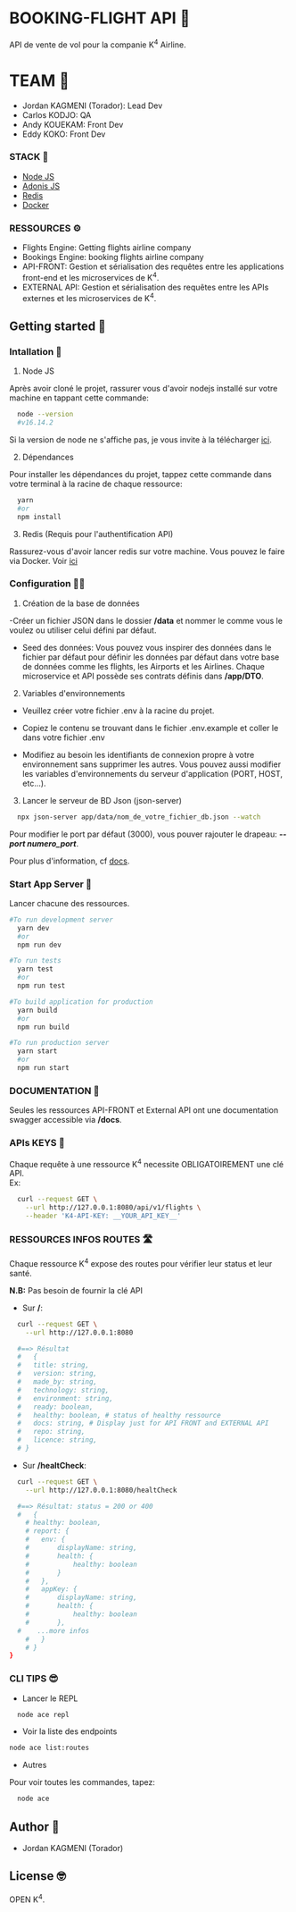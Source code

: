 # BOOKING-FLIGHT API 🎫

API de vente de vol pour la companie K<sup>4</sup> Airline.

# TEAM 🫡

- Jordan KAGMENI (Torador): Lead Dev
- Carlos KODJO: QA
- Andy KOUEKAM: Front Dev
- Eddy KOKO: Front Dev

### STACK 📝

- [Node JS](https://nodejs.org)
- [Adonis JS](https://adonisjs.com)
- [Redis](https://redis.io)
- [Docker](https://www.docker.com)

### RESSOURCES ⚙️

- Flights Engine: Getting flights airline company
- Bookings Engine: booking flights airline company
- API-FRONT: Gestion et sérialisation des requêtes entre les applications front-end et les microservices de K<sup>4</sup>.
- EXTERNAL API: Gestion et sérialisation des requêtes entre les APIs externes et les microservices de K<sup>4</sup>.
## Getting started 🚦

### Intallation 🦅

1.  Node JS

Après avoir cloné le projet, rassurer vous d'avoir nodejs installé sur votre machine en tappant cette commande:

```bash
  node --version
  #v16.14.2
```

Si la version de node ne s'affiche pas, je vous invite à la télécharger [ici](https://nodejs.org/en/).

2.  Dépendances

Pour installer les dépendances du projet, tappez cette commande dans votre terminal à la racine de chaque ressource:

```bash
  yarn
  #or
  npm install
```

3.  Redis (Requis pour l'authentification API)

Rassurez-vous d'avoir lancer redis sur votre machine. Vous pouvez le faire via Docker. Voir [ici](https://hub.docker.com/_/redis/)

### Configuration 👨‍💻

1.  Création de la base de données

-Créer un fichier JSON dans le dossier **/data** et nommer le comme vous le voulez ou utiliser celui défini par défaut.

- Seed des données: Vous pouvez vous inspirer des données dans le fichier par défaut pour définir les données par défaut dans votre base de données comme les flights, les Airports et les Airlines. Chaque microservice et API possède ses contrats définis dans **/app/DTO**.

2.  Variables d'environnements

- Veuillez créer votre fichier .env à la racine du projet.

- Copiez le contenu se trouvant dans le fichier .env.example et coller le dans votre fichier .env

- Modifiez au besoin les identifiants de connexion propre à votre environnement sans supprimer les autres. Vous pouvez aussi modifier les variables d'environnements du serveur d'application (PORT, HOST, etc...).

3. Lancer le serveur de BD Json (json-server)

```bash
  npx json-server app/data/nom_de_votre_fichier_db.json --watch
```

Pour modifier le port par défaut (3000), vous pouver rajouter le drapeau: **_--port numero_port_**.

Pour plus d'information, cf [docs](https://www.npmjs.com/package/json-server).

### Start App Server 🛜
Lancer chacune des ressources.
```bash
#To run development server
  yarn dev
  #or
  npm run dev

#To run tests
  yarn test
  #or
  npm run test

#To build application for production
  yarn build
  #or
  npm run build

#To run production server
  yarn start
  #or
  npm run start
```

### DOCUMENTATION 📖

Seules les ressources API-FRONT et External API ont une documentation swagger accessible via **/docs**.

### APIs KEYS 🔑

Chaque requête à une ressource K<sup>4</sup> necessite OBLIGATOIREMENT une clé API. <br/>
Ex:
```sh
  curl --request GET \
    --url http://127.0.0.1:8080/api/v1/flights \
    --header 'K4-API-KEY: __YOUR_API_KEY__'
```

### RESSOURCES INFOS ROUTES 🛣️
Chaque ressource K<sup>4</sup> expose des routes pour vérifier leur status et leur santé.

**N.B:** Pas besoin de fournir la clé API

- Sur **/**:
```sh
  curl --request GET \
    --url http://127.0.0.1:8080

  #==> Résultat
  #   {
  #   title: string,
  #   version: string,
  #   made_by: string,
  #   technology: string,
  #   environment: string,
  #   ready: boolean,
  #   healthy: boolean, # status of healthy ressource
  #   docs: string, # Display just for API FRONT and EXTERNAL API
  #   repo: string,
  #   licence: string,
  # }
```
- Sur **/healtCheck**:
```sh
  curl --request GET \
    --url http://127.0.0.1:8080/healtCheck

  #==> Résultat: status = 200 or 400
  #   {
	# healthy: boolean,
	# report: {
	# 	env: {
	# 		displayName: string,
	# 		health: {
	# 			healthy: boolean
	# 		}
	# 	},
	# 	appKey: {
	# 		displayName: string,
	# 		health: {
	# 			healthy: boolean
	# 		},
  #    ...more infos 
	# 	}
	# }
}
```
### CLI TIPS 😎

- Lancer le REPL

```bash
  node ace repl
```

- Voir la liste des endpoints

```bash
node ace list:routes
```

- Autres

Pour voir toutes les commandes, tapez:

```bash
  node ace
```

## Author 🤠

- Jordan KAGMENI (Torador)

## License 🤓

OPEN K<sup>4</sup>.
